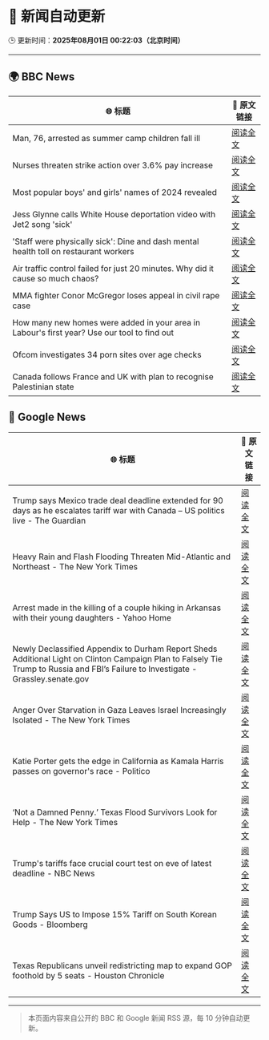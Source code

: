 # 🧠 新闻自动更新

🕒 更新时间：**2025年08月01日 00:22:03（北京时间）**

---

## 🌍 BBC News

| 🌐 标题 | 🔗 原文链接 |
|--------|-------------|
| Man, 76, arrested as summer camp children fall ill | [阅读全文](https://www.bbc.com/news/articles/cq58lgnvvypo?at_medium=RSS&at_campaign=rss) |
| Nurses threaten strike action over 3.6% pay increase | [阅读全文](https://www.bbc.com/news/articles/c36je08d111o?at_medium=RSS&at_campaign=rss) |
| Most popular boys' and girls' names of 2024 revealed | [阅读全文](https://www.bbc.com/news/articles/ckgyznp615zo?at_medium=RSS&at_campaign=rss) |
| Jess Glynne calls White House deportation video with Jet2 song 'sick' | [阅读全文](https://www.bbc.com/news/articles/clyjggjplyqo?at_medium=RSS&at_campaign=rss) |
| 'Staff were physically sick': Dine and dash mental health toll on restaurant workers | [阅读全文](https://www.bbc.com/news/articles/cjd24ky4818o?at_medium=RSS&at_campaign=rss) |
| Air traffic control failed for just 20 minutes. Why did it cause so much chaos? | [阅读全文](https://www.bbc.com/news/articles/clyv75g60ejo?at_medium=RSS&at_campaign=rss) |
| MMA fighter Conor McGregor loses appeal in civil rape case | [阅读全文](https://www.bbc.com/news/articles/cd6n04xjj1qo?at_medium=RSS&at_campaign=rss) |
| How many new homes were added in your area in Labour's first year? Use our tool to find out | [阅读全文](https://www.bbc.com/news/articles/cr5rmz0vreno?at_medium=RSS&at_campaign=rss) |
| Ofcom investigates 34 porn sites over age checks | [阅读全文](https://www.bbc.com/news/articles/c5y2xx6z6eko?at_medium=RSS&at_campaign=rss) |
| Canada follows France and UK with plan to recognise Palestinian state | [阅读全文](https://www.bbc.com/news/articles/ceqyx35d9x2o?at_medium=RSS&at_campaign=rss) |

## 📰 Google News

| 🌐 标题 | 🔗 原文链接 |
|--------|-------------|
| Trump says Mexico trade deal deadline extended for 90 days as he escalates tariff war with Canada – US politics live - The Guardian | [阅读全文](https://news.google.com/rss/articles/CBMixAFBVV95cUxNZ3BUNnVWTUxHWTR6SXZBQ1ZjbWZINW5ZME91RG11dFY3VDdqOXYxVFdjZVh1Rk9kc2k2d3I0Y3lEdmh1SDk0My1pZ0xqV0lCMV9GbEhYYVB5dDIyVnlXUWlBd003dEt0RTBFRG9QbjNaM2R1UV90U2t3bzNBMVhCbENIQjlRblBRRVNCOFE5QnJzMDVfWDZUajlibmd5NEdBNXJiZTEyZlVQeDJiM0pZclk5MXZwb1V2VHQ5ZUw2bXJZUEU1?oc=5) |
| Heavy Rain and Flash Flooding Threaten Mid-Atlantic and Northeast - The New York Times | [阅读全文](https://news.google.com/rss/articles/CBMinwFBVV95cUxNSi1KMEFPMWFESThJbXlCekk4Um5UMjRLcWN0T2xYVUxwU1JmOWRwUzg0WTd2c1FiTEFQUlU3b0JYQlU3ZzUyalFwNnNmZFBfOFRlWXdPV2ZYc0FzXzIzemZuQmlhWlFuTnc4aFpmTl9XUEprV0MzVUZlbTlPaXNETjktTmlteUZuUVVSZFI5SXZBdlBNYTFGRkZWQWU4ZkU?oc=5) |
| Arrest made in the killing of a couple hiking in Arkansas with their young daughters - Yahoo Home | [阅读全文](https://news.google.com/rss/articles/CBMijAFBVV95cUxQcXd5a2w3dVdYaUpMbUJHZTI5SjdoSnpYcVNhN24zZzVJUFc4UHMxdlI4M1dIMWRyZFpNVGFtWjdHZ1BDUXY3dDdQU3h4OEhhbEdFSG5ENzhoRGtpQlpJckNrVmc0eV9ZdnNidE92Y2JsZnZNNTRiMm1WX2Nyem5KLUtKbUNJMFpscEp4Tw?oc=5) |
| Newly Declassified Appendix to Durham Report Sheds Additional Light on Clinton Campaign Plan to Falsely Tie Trump to Russia and FBI’s Failure to Investigate - Grassley.senate.gov | [阅读全文](https://news.google.com/rss/articles/CBMirwJBVV95cUxPOFdGVWRsT24zZnlPMEFfSkp5c2xKUWdoTEdDX0Y0WHBiSl81aTlrVXRxa2M2X3NrUWVRRDlqcXN6NXE2SmlWRlhmcTNTb0JZTy05NVV5OWtOMXh6dW9KQ1dhazM0MDVlLW1tSENnYlhWWTU1cGkyZ2libG9oUGRFWEhCUUpGbm12ajlWbkRHWEZaajVKeFJZMElSelNLcDNFc0NuUVVXR3B0el9IMWN1aFVBRXA5QnVaTkhMc0hnc01QWFQ0cVZzRE1uMkEzM2ExdXRSN21Jd1I5ZHd4TU5Hd2JZQUx6T3VsVFJyQzJhemZNTlNWbHdoUEZ6anpsaXVvLWFmbnM1Z1lHOXdMdU5PdmNLRm5DNXRrb0JWblZ4ZXgxR2N1NnZ0RXJQTGtPVTQ?oc=5) |
| Anger Over Starvation in Gaza Leaves Israel Increasingly Isolated - The New York Times | [阅读全文](https://news.google.com/rss/articles/CBMimAFBVV95cUxOVHp6clROb1hXY1QwTElDN0pESWZMTEVYWGIwWGt5aWZGTjFWNzdtYkVQLW52VHdrNWs4VmxUa3pFWFp6ZVJWeC1QUVFscWFPUTgzWllUcmtyY1FfeXVNanRQZmQzYnczQmIxTDNDX3lNWDJXdloxLWlzQlVMS3FjdVBTZFM4NDF3LWIyMWZnbjRmSTRPRlZFZA?oc=5) |
| Katie Porter gets the edge in California as Kamala Harris passes on governor's race - Politico | [阅读全文](https://news.google.com/rss/articles/CBMiqgFBVV95cUxPTURyR2VpdXN5NDBseXdJd1IydFhHUkhMU21YRmtfM3NocVV5eG1jMmFlTmRNakxoU0ZPVUtoUVFBR2lQUEZzT3RtVXV5T2I5SDg5emxTWjRIVnVWTFlpZlV6STZZZ0VaOVBwNVQ4S2cwS1g2SFZadHNfWi1mVjhtcVhqQWhtdjNQZE5ZT2hlcTlQajNrWEF3Z296cGxiMkwwSDR1TTRtRENmUQ?oc=5) |
| ‘Not a Damned Penny.’ Texas Flood Survivors Look for Help - The New York Times | [阅读全文](https://news.google.com/rss/articles/CBMickFVX3lxTE5Ca0hTd0htbGRsRVk2eGMySGs5ZGdyYUlNeG0wX2tDVDlpUVlid2czeTB2b3FRamREcWctNDJJRUFDMWd1cHdoMVl1RGJpWXhuRnQ2WFNWTzVjekdaT25Calc5MjVjVUZnaTFLOWhCZGl1QQ?oc=5) |
| Trump's tariffs face crucial court test on eve of latest deadline - NBC News | [阅读全文](https://news.google.com/rss/articles/CBMirAFBVV95cUxOX1J2ZTJZeEE4bG5lSmJybnBDdFU0RHJiUF85SElyclA0ZTlFdmdVQ3dxRGxIQjVjNXYxY2NpSUhYQ0hBc1Q2bWtUaklua3l3Ulg2V1o3ZldBSC05MDh0dXJtOUw4c0Z5cm9JR3kyNHd3dUNfcjROU2puc0JQcEdOVkZPbXBpZE5rRjJEZjBIWjlCdmdDUE5yaVctQ2U4eXEwMS1ZcHREMl9QcnZK0gFWQVVfeXFMUHlPSXZidGEyNFZmWUJ5YWxSOUU2WEhxUlBzTzEwMG9BY1NVYVQ1ajRlbndDY0ZTMmU1cXI5SDQ0MGFfbDA1WkEwb1N2c1R2Sy1KSjhUR2c?oc=5) |
| Trump Says US to Impose 15% Tariff on South Korean Goods - Bloomberg | [阅读全文](https://news.google.com/rss/articles/CBMitAFBVV95cUxNeFpMaXBRNlRWSmh1b0hkRTFxSmUzUVFubTZQTVd2cldRdlVSa1BLTlUyUGNlbVNuMkdFWXdQREx4T1JsSnYtVDBpcVYwMnJMUXhLN1p2YUlpLXdMZjlIamIzVnF1cTRadDUtdHJrVWtaajFtR1ZrWlVzMmV3WnZTWHEtU2w1eThId05fNUZodTVxY0xpMUxRQlF1amNCdGozOHlHMFBEVmxJRDIxNFRILXlGc0E?oc=5) |
| Texas Republicans unveil redistricting map to expand GOP foothold by 5 seats - Houston Chronicle | [阅读全文](https://news.google.com/rss/articles/CBMiqwFBVV95cUxPM19GYWd1T0tZd2hWaDhNT2NVMXJNUDhwNXVtbjlsTWJlaEItSXpPMTFCdlk2TkNSZ2N5QVN5U3UzTWRTN0hPWWJJRXFpSndDZ1haYkZJZHpsb09Xd0VJbHlrRDRpY0NkejJqX3FDenZnamMzc2xHMlZ2XzFLa0gyQl9oY0FZbUQ1T3hzNllhODdpRVdoOGNncEdYcVVkanVkcU5WcXB2TmNfcEk?oc=5) |

---
> 本页面内容来自公开的 BBC 和 Google 新闻 RSS 源，每 10 分钟自动更新。